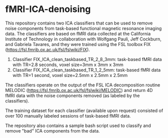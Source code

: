 # fMRI-ICA-denoising
This repository contains two ICA classifiers that can be used to remove noise components from task-based functional magnetic resonance imaging data. The classifiers are based on fMRI data collected at the California Institute of Technology in collaboration with Wolfgang Pauli, Jeff Cockburn, and Gabriela Tavares, and they were trained using the FSL toolbox FIX (https://fsl.fmrib.ox.ac.uk/fsl/fslwiki/FIX).

1. Classifier FIX_ICA_clean_taskbased_TR_2_8_3mm: task-based fMRI data with TR=2.8 seconds, voxel size=3mm x 3mm x 3mm
2. Classifier FIX_ICA_clean_taskbased_TR_1_2_5mm: task-based fMRI data with TR=1 second, voxel size=2.5mm x 2.5mm x 2.5mm

The classifiers operate on the output of the FSL ICA decomposition routine MELODIC (https://fsl.fmrib.ox.ac.uk/fsl/fslwiki/MELODIC) and return 4D fMRI data with the noise components removed (as labeled by the classifiers).

The training dataset for each classifier (available upon request) consisted of over 100 manually labeled sessions of task-based fMRI data.

The repository also contains a sample bash script used to classify and remove "bad" ICA components from the data.
